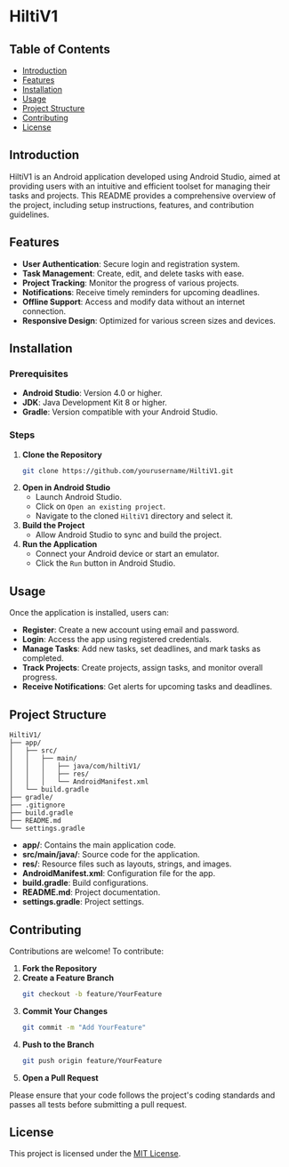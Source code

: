 # HiltiV1

## Table of Contents
- [Introduction](#introduction)
- [Features](#features)
- [Installation](#installation)
- [Usage](#usage)
- [Project Structure](#project-structure)
- [Contributing](#contributing)
- [License](#license)

## Introduction
HiltiV1 is an Android application developed using Android Studio, aimed at providing users with an intuitive and efficient toolset for managing their tasks and projects. This README provides a comprehensive overview of the project, including setup instructions, features, and contribution guidelines.

## Features
- **User Authentication**: Secure login and registration system.
- **Task Management**: Create, edit, and delete tasks with ease.
- **Project Tracking**: Monitor the progress of various projects.
- **Notifications**: Receive timely reminders for upcoming deadlines.
- **Offline Support**: Access and modify data without an internet connection.
- **Responsive Design**: Optimized for various screen sizes and devices.

## Installation

### Prerequisites
- **Android Studio**: Version 4.0 or higher.
- **JDK**: Java Development Kit 8 or higher.
- **Gradle**: Version compatible with your Android Studio.

### Steps
1. **Clone the Repository**
    ```bash
    git clone https://github.com/yourusername/HiltiV1.git
    ```
2. **Open in Android Studio**
    - Launch Android Studio.
    - Click on `Open an existing project`.
    - Navigate to the cloned `HiltiV1` directory and select it.
3. **Build the Project**
    - Allow Android Studio to sync and build the project.
4. **Run the Application**
    - Connect your Android device or start an emulator.
    - Click the `Run` button in Android Studio.

## Usage
Once the application is installed, users can:
- **Register**: Create a new account using email and password.
- **Login**: Access the app using registered credentials.
- **Manage Tasks**: Add new tasks, set deadlines, and mark tasks as completed.
- **Track Projects**: Create projects, assign tasks, and monitor overall progress.
- **Receive Notifications**: Get alerts for upcoming tasks and deadlines.

## Project Structure
```
HiltiV1/
├── app/
│   ├── src/
│   │   ├── main/
│   │   │   ├── java/com/hiltiV1/
│   │   │   ├── res/
│   │   │   └── AndroidManifest.xml
│   └── build.gradle
├── gradle/
├── .gitignore
├── build.gradle
├── README.md
└── settings.gradle
```

- **app/**: Contains the main application code.
- **src/main/java/**: Source code for the application.
- **res/**: Resource files such as layouts, strings, and images.
- **AndroidManifest.xml**: Configuration file for the app.
- **build.gradle**: Build configurations.
- **README.md**: Project documentation.
- **settings.gradle**: Project settings.

## Contributing
Contributions are welcome! To contribute:
1. **Fork the Repository**
2. **Create a Feature Branch**
    ```bash
    git checkout -b feature/YourFeature
    ```
3. **Commit Your Changes**
    ```bash
    git commit -m "Add YourFeature"
    ```
4. **Push to the Branch**
    ```bash
    git push origin feature/YourFeature
    ```
5. **Open a Pull Request**

Please ensure that your code follows the project's coding standards and passes all tests before submitting a pull request.

## License
This project is licensed under the [MIT License](LICENSE).